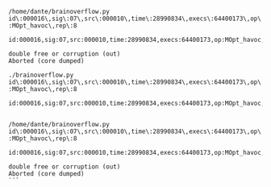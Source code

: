 `/home/dante/brainoverflow.py id\:000016\,sig\:07\,src\:000010\,time\:28990834\,execs\:64400173\,op\:MOpt_havoc\,rep\:8`

```
id:000016,sig:07,src:000010,time:28990834,execs:64400173,op:MOpt_havoc,rep:8

double free or corruption (out)
Aborted (core dumped)
```

`./brainoverflow.py id\:000016\,sig\:07\,src\:000010\,time\:28990834\,execs\:64400173\,op\:MOpt_havoc\,rep\:8`

```
id:000016,sig:07,src:000010,time:28990834,execs:64400173,op:MOpt_havoc,rep:8


```


`/home/dante/brainoverflow.py id\:000016\,sig\:07\,src\:000010\,time\:28990834\,execs\:64400173\,op\:MOpt_havoc\,rep\:8`

````
id:000016,sig:07,src:000010,time:28990834,execs:64400173,op:MOpt_havoc,rep:8

double free or corruption (out)
Aborted (core dumped)
```
